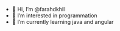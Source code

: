 - 👋 Hi, I’m @farahdkhil
- 👀 I’m interested in programmation
- 🌱 I’m currently learning java and angular

<!---
farahdkhil/farahdkhil is a ✨ special ✨ repository because its `README.md` (this file) appears on your GitHub profile.
You can click the Preview link to take a look at your changes.
--->
